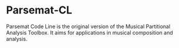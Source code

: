 # Parsemat-CL
Parsemat Code Line is the original version of the Musical Partitional Analysis Toolbox. It aims for applications in musical composition and analysis. 
